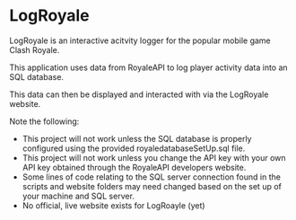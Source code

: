 # LogRoyale

LogRoyale is an interactive acitvity logger for the popular mobile game Clash Royale.

This application uses data from RoyaleAPI to log player activity data into an SQL database.

This data can then be displayed and interacted with via the LogRoyale website.

Note the following:
* This project will not work unless the SQL database is properly configured using the provided royaledatabaseSetUp.sql file.
* This project will not work unless you change the API key with your own API key obtained through the RoyaleAPI developers website.
* Some lines of code relating to the SQL server connection found in the scripts and website folders may need changed based on the set up of your machine and SQL server.
* No official, live website exists for LogRoayle (yet)
